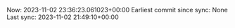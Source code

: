 Now: 2023-11-02 23:36:23.061023+00:00 Earliest commit since sync: None Last sync: 2023-11-02 21:49:10+00:00
